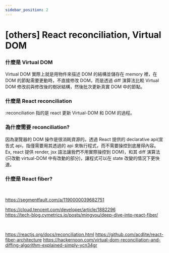 ```yaml
---
sidebar_position: 2
---
```


# [others] React reconciliation, Virtual DOM

### 什麼是 Virtual DOM

Virtual DOM 實際上就是用物件來描述 DOM 的結構並儲存在 memory 裡，在 DOM 的節點需要更動時，不直接修改 DOM，而是透過 diff 演算法比較 Virtual DOM 修改前與修改後的樹狀結構，然後批次更新真實 DOM 中的節點。

### 什麼是 React reconciliation

:reconciliation 指的是 react 更新 Virtual-DOM 和 DOM 的過程。

### 為什麼需要 reconciliation?

因為瀏覽器的 DOM 操作是很消耗資源的。透過 React 提供的 declarative api(宣告式 api，指僅需要用其透過的 api 來執行程式，而不需要操控到底層得內容。Ex, react 提供 render, jsx 語法讓我們不用實際操控到 DOM)，和其 diff 演算法(只改動 virtual-DOM 中有改動的部分)，讓程式可以在 state 改變的情況下更快速。

### 什麼是 React fiber?

&nbsp;

https://segmentfault.com/a/1190000039682751

https://cloud.tencent.com/developer/article/1882296  
https://tech-blog.cymetrics.io/posts/mingyou/deep-dive-into-react-fiber/

&nbsp;

https://reactjs.org/docs/reconciliation.html
https://github.com/acdlite/react-fiber-architecture
https://hackernoon.com/virtual-dom-reconciliation-and-diffing-algorithm-explained-simply-ycn34gr
